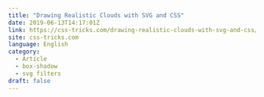 ```yaml
---
title: "Drawing Realistic Clouds with SVG and CSS"
date: 2019-06-13T14:17:01Z
link: https://css-tricks.com/drawing-realistic-clouds-with-svg-and-css/?utm_medium=RSS&utm_source=news.12bit.vn
site: css-tricks.com
language: English
category:
  - Article
  - box-shadow
  - svg filters
draft: false
---
```

